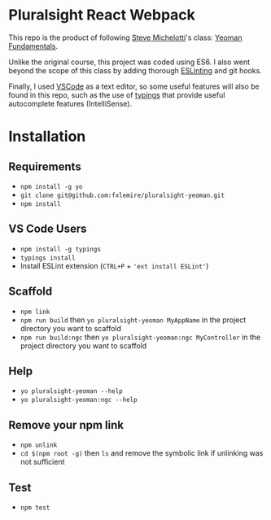 Pluralsight React Webpack
=========================
This repo is the product of following [Steve Michelotti](http://app.pluralsight.com/author/steve-michelotti)'s class: [Yeoman Fundamentals](http://app.pluralsight.com/courses/yeoman-fundamentals).

Unlike the original course, this project was coded using ES6. I also went beyond the scope of this class by adding thorough [ESLinting](http://eslint.org/) and git hooks.

Finally, I used [VSCode](https://code.visualstudio.com/) as a text editor, so some useful features will also be found in this repo, such as the use of [typings](https://github.com/typings)
that provide useful autocomplete features (IntelliSense).

# Installation

## Requirements
* `npm install -g yo`
* `git clone git@github.com:fxlemire/pluralsight-yeoman.git`
* `npm install`

## VS Code Users
* `npm install -g typings`
* `typings install`
* Install ESLint extension (`CTRL+P` + `'ext install ESLint'`)

## Scaffold
* `npm link`
* `npm run build` then `yo pluralsight-yeoman MyAppName` in the project directory you want to scaffold
* `npm run build:ngc` then `yo pluralsight-yeoman:ngc MyController` in the project directory you want to scaffold

## Help
* `yo pluralsight-yeoman --help`
* `yo pluralsight-yeoman:ngc --help`

## Remove your npm link
* `npm unlink`
* `cd $(npm root -g)` then `ls` and remove the symbolic link if unlinking was not sufficient

## Test
* `npm test`
